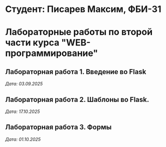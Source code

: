 # Студент: Писарев Максим, ФБИ-31

# Лабораторные работы по второй части курса "WEB-программирование"

## Лабораторная работа 1. Введение во Flask

*Дата: 03.09.2025*

## Лабораторная работа 2. Шаблоны во Flask.

*Дата: 17.10.2025*

## Лабораторная работа 3. Формы

*Дата: 01.10.2025*